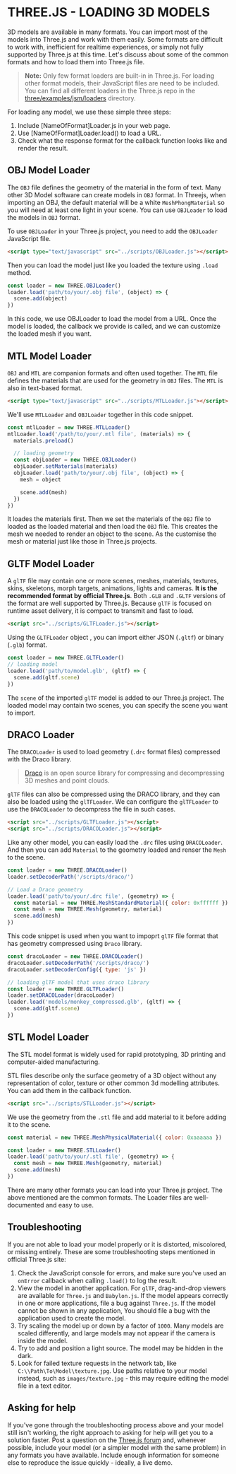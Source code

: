 # THREE.JS - LOADING 3D MODELS

3D models are available in many formats. You can import most of the models into Three.js and work with them easily. Some formats are difficult to work with, inefficient for realtime experiences, or simply not fully supported by Three.js at this time. Let's discuss about some of the common formats and how to load them into Three.js file.

> **Note:** Only few format loaders are built-in in Three.js. For loading other format models, their JavaScript files are need to be included. You can find all different loaders in the Three.js repo in the [three/examples/jsm/loaders](https://github.com/mrdoob/three/examples/jsm/loaders) directory.

For loading any model, we use these simple three steps:

1. Include [NameOfFormat]Loader.js in your web page.
2. Use [NameOfFormat]Loader.load() to load a URL.
3. Check what the response format for the callback function looks like and render the result.

## OBJ Model Loader

The `OBJ` file defines the geometry of the material in the form of text. Many other 3D Model software can create models in `OBJ` format. In Threejs, when importing an OBJ, the default material will be a white `MeshPhongMaterial` so you will need at least one light in your scene. You can use `OBJLoader` to load the models in `OBJ` format.

To use `OBJLoader` in your Three.js project, you need to add the `OBJLoader` JavaScript file.

```html
<script type="text/javascript" src="../scripts/OBJLoader.js"></script>
```

Then you can load the model just like you loaded the texture using `.load` method.

```js
const loader = new THREE.OBJLoader()
loader.load('path/to/your/.obj file', (object) => {
  scene.add(object)
})
```

In this code, we use OBJLoader to load the model from a URL. Once the model is loaded, the callback we provide is called, and we can customize the loaded mesh if you want.

## MTL Model Loader

`OBJ` and `MTL` are companion formats and often used together. The `MTL` file defines the materials that are used for the geometry in `OBJ` files. The `MTL` is also in text-based format.

```html
<script type="text/javascript" src="../scripts/MTLLoader.js"></script>
```

We'll use `MTLLoader` and `OBJLoader` together in this code snippet.

```js
const mtlLoader = new THREE.MTLLoader()
mtlLoader.load('/path/to/your/.mtl file', (materials) => {
  materials.preload()

  // loading geometry
  const objLoader = new THREE.OBJLoader()
  objLoader.setMaterials(materials)
  objLoader.load('path/to/your/.obj file', (object) => {
    mesh = object

    scene.add(mesh)
  })
})
```

It loades the materials first. Then we set the materials of the `OBJ` file to loaded as the loaded material and then load the `OBJ` file. This creates the mesh we needed to render an object to the scene. As the customise the mesh or material just like those in Three.js projects.

## GLTF Model Loader

A `glTF` file may contain one or more scenes, meshes, materials, textures, skins, skeletons, morph targets, animations, lights and cameras. **It is the recommended format by official Three.js**. Both `.GLB` and `.GLTF` versions of the format are well supported by Three.js. Because `glTF` is focused on runtime asset delivery, it is compact to transmit and fast to load.

```html
<script src="../scripts/GLTFLoader.js"></script>
```

Using the `GLTFLoader` object , you can import either JSON (`.gltf`) or binary (`.glb`) format.

```js
const loader = new THREE.GLTFLoader()
// loading model
loader.load('path/to/model.glb', (gltf) => {
  scene.add(gltf.scene)
})
```

The `scene` of the imported `glTF` model is added to our Three.js project. The loaded model may contain two scenes, you can specify the scene you want to import.

## DRACO Loader

The `DRACOLoader` is used to load geometry (`.drc` format files) compressed with the Draco library.

> [Draco](https://google.github.io/draco/) is an open source library for compressing and decompressing 3D meshes and point clouds.

`glTF` files can also be compressed using the DRACO library, and they can also be loaded using the `glTFLoader`. We can configure the `glTFLoader` to use the `DRACOLoader` to decompress the file in such cases.

```html
<script src="../scripts/GLTFLoader.js"></script>
<script src="../scripts/DRACOLoader.js"></script>
```

Like any other model, you can easily load the `.drc` files using `DRACOLoader`. And then you can add `Material` to the geometry loaded and renser the `Mesh` to the scene.

```js
const loader = new THREE.DRACOLoader()
loader.setDecoderPath('/scripts/draco/')

// Load a Draco geometry
loader.load('path/to/your/.drc file', (geometry) => {
  const material = new THREE.MeshStandardMaterial({ color: 0xffffff })
  const mesh = new THREE.Mesh(geometry, material)
  scene.add(mesh)
})
```

This code snippet is used when you want to impoprt `glTF` file format that has geometry compressed using `Draco` library.

```js
const dracoLoader = new THREE.DRACOLoader()
dracoLoader.setDecoderPath('/scripts/draco/')
dracoLoader.setDecoderConfig({ type: 'js' })

// loading glTF model that uses draco library
const loader = new THREE.GLTFLoader()
loader.setDRACOLoader(dracoLoader)
loader.load('models/monkey_compressed.glb', (gltf) => {
  scene.add(gltf.scene)
})
```

## STL Model Loader

The STL model format is widely used for rapid prototyping, 3D printing and computer-aided manufacturing.

STL files describe only the surface geometry of a 3D object without any representation of color, texture or other common 3d modelling attributes. You can add them in the callback function.

```html
<script src="../scripts/STLLoader.js"></script>
```

We use the geometry from the `.stl` file and add material to it before adding it to the scene.

```js
const material = new THREE.MeshPhysicalMaterial({ color: 0xaaaaaa })

const loader = new THREE.STLLoader()
loader.load('path/to/your/.stl file', (geometry) => {
  const mesh = new THREE.Mesh(geometry, material)
  scene.add(mesh)
})
```

There are many other formats you can load into your Three.js project. The above mentioned are the common formats. The Loader files are well-documented and easy to use.

## Troubleshooting

If you are not able to load your model properly or it is distorted, miscolored, or missing entirely. These are some troubleshooting steps mentioned in official Three.js site:

1. Check the JavaScript console for errors, and make sure you've used an `onError` callback when calling `.load()` to log the result.
2. View the model in another application. For `glTF`, drag-and-drop viewers are available for `Three.js` and `Babylon.js`. If the model appears correctly in one or more applications, file a bug against `Three.js`. If the model cannot be shown in any application, You should file a bug with the application used to create the model.
3. Try scaling the model up or down by a factor of `1000`. Many models are scaled differently, and large models may not appear if the camera is inside the model.
4. Try to add and position a light source. The model may be hidden in the dark.
5. Look for failed texture requests in the network tab, like `C:\\Path\To\Model\texture.jpg`. Use paths relative to your model instead, such as `images/texture.jpg` - this may require editing the model file in a text editor.

## Asking for help

If you've gone through the troubleshooting process above and your model still isn't working, the right approach to asking for help will get you to a solution faster. Post a question on the [Three.js forum](https://discourse.threejs.org/) and, whenever possible, include your model (or a simpler model with the same problem) in any formats you have available. Include enough information for someone else to reproduce the issue quickly - ideally, a live demo.
